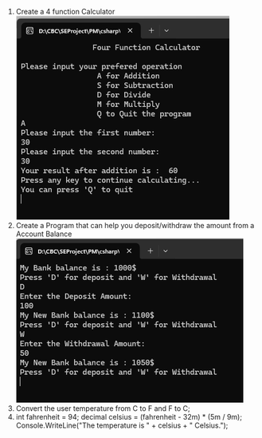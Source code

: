 1. Create a 4 function Calculator ![link](/Assets/Four-Function-Calculator.png)
2. Create a Program that can help you deposit/withdraw the amount from a Account Balance ![link](/Assets/Bank-Acount-Deposit-Withdrawal.png)
3. Convert the user temperature from C to F and F to C;
4. int fahrenheit = 94;
decimal celsius = (fahrenheit - 32m) * (5m / 9m);
Console.WriteLine("The temperature is " + celsius + " Celsius.");